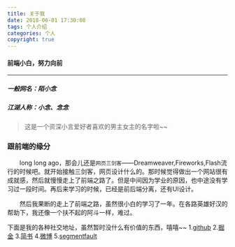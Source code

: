 ```yaml
---
title: 关于我
date: 2018-06-01 17:30:08
tags: 个人介绍
categories: 个人
copyright: true
---
```


#### 前端小白，努力向前

---
##### 一般网名：陌小念

##### 江湖人称：小念、念念

> 这是一个资深小言爱好者喜欢的男主女主的名字啦~~

### 跟前端的缘分
&emsp;&emsp;long long ago，那会儿还是`网页三剑客`——Dreamweaver,Fireworks,Flash流行的时候吧。就开始接触三剑客，网页设计什么的。那时候觉得做出一个网站很有成就感，然后就慢慢走上了前端之路了。但是中间因为学业的原因，也中途没有学习过一段时间。再后来学习的时候，已经是前后端分离，还有UI设计。

&emsp;&emsp;然后我果断的走上了前端之路，虽然很小白的学习了一年。在各路英雄好汉的帮助下，我还像一个扶不起的阿斗一样，难过。

下面是我的各种社交地址，虽然暂时没什么有价值的东西，嘻嘻~~
1.[github](https://github.com/qweasd25) 
2.[掘金](https://juejin.im/user/5969b921f265da6c2041a114)
3.[简书](https://www.jianshu.com/u/8abacd39dc73)
4.[微博](https://weibo.com/kdt602)
5.[segmentfault](https://segmentfault.com/u/qweasd25)